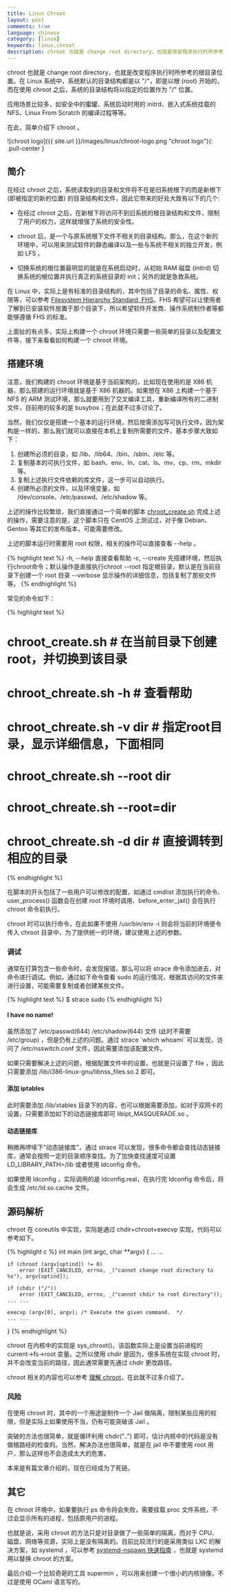 ```yaml
---
title: Linux Chroot
layout: post
comments: true
language: chinese
category: [linux]
keywords: linux,chroot
description: chroot 也就是 change root directory，也就是改变程序执行时所参考的根目录位置。在 Linux 系统中，系统默认的目录结构都是以 "/"，即是以根 (root) 开始的，而在使用 chroot 之后，系统的目录结构将以指定的位置作为 "/" 位置。应用场景比较多，如安全中的蜜罐、系统启动时用的 initrd、嵌入式系统挂载的 NFS、Linux From Scratch 的编译过程等等。
---
```


chroot 也就是 change root directory，也就是改变程序执行时所参考的根目录位置。在 Linux 系统中，系统默认的目录结构都是以 "/"，即是以根 (root) 开始的，而在使用 chroot 之后，系统的目录结构将以指定的位置作为 "/" 位置。

应用场景比较多，如安全中的蜜罐、系统启动时用的 initrd、嵌入式系统挂载的 NFS、Linux From Scratch 的编译过程等等。

在此，简单介绍下 chroot 。

<!-- more -->

![chroot logo]({{ site.url }}/images/linux/chroot-logo.png "chroot logo"){: .pull-center }

## 简介

在经过 chroot 之后，系统读取到的目录和文件将不在是旧系统根下的而是新根下 (即被指定的新的位置) 的目录结构和文件，因此它带来的好处大致有以下的几个:

* 在经过 chroot 之后，在新根下将访问不到旧系统的根目录结构和文件，限制了用户的权力，这样就增强了系统的安全性。

* chroot 后，是一个与原系统根下文件不相关的目录结构。那么，在这个新的环境中，可以用来测试软件的静态编译以及一些与系统不相关的独立开发，例如 LFS 。

* 切换系统的根位置最明显的就是在系统启动时，从初始 RAM 磁盘 (initrd) 切换系统的根位置并执行真正的系统目录的 init；另外的就是急救系统。

在 Linux 中，实际上是有标准的目录结构的，其中包括了目录的命名、属性、权限等，可以参考 [Filesystem Hierarchy Standard, FHS](http://www.pathname.com/fhs/)。FHS 希望可以让使用者了解到已安装软件放置于那个目录下，所以希望软件开发商、操作系统制作者等都能够遵循 FHS 的标准。

上面扯的有点多，实际上构建一个 chroot 环境只需要一些简单的目录以及配置文件等，接下来看看如何构建一个 chroot 环境。



## 搭建环境

注意，我们构建的 chroot 环境是基于当前架构的，比如现在使用的是 X86 机器，那么搭建的运行环境就是基于 X86 机器的。如果想在 X86 上构建一个基于 NFS 的 ARM 测试环境，那么就要用到了交叉编译工具，重新编译所有的二进制文件，目前用的较多的是 busybox；在此就不过多讨论了。

当然，我们仅仅是搭建一个基本的运行环境，然后按需添加写可执行文件。因为架构是一样的，那么我们就可以直接在本机上复制所需要的文件，基本步骤大致如下：

1. 创建所必须的目录，如 /lib、/lib64、/bin、/sbin、/etc 等。
2. 复制基本的可执行文件，如 bash、env、ln、cat、ls、mv、cp、rm、mkdir 等。
3. 复制上述执行文件依赖的库文件，这一步可以自动执行。
4. 创建所必须的文件，以及环境变量，如 /dev/console、/etc/passwd、/etc/shadow 等。

上述的操作比较繁琐，我们直接通过一个简单的脚本 [chroot_create.sh](/reference/linux/chroot_create.sh) 完成上述的操作，需要注意的是，这个脚本只在 CentOS 上测试过，对于像 Debian、Gentoo 等其它的发布版本，可能需要修改。

上述的脚本运行时需要用 root 权限，相关的操作可以直接查看 --help 。

{% highlight text %}
-h, --help
    直接查看帮助
-c, --create
    先搭建环境，然后执行chroot命令；默认操作是直接执行chroot
--root
    指定根目录，默认是在当前目录下创建一个 root 目录
--verbose
    显示操作的详细信息，包括复制了那些文件等。
{% endhighlight %}

常见的命令如下：

{% highlight text %}
# chroot_create.sh                  # 在当前目录下创建root，并切换到该目录
# chroot_chreate.sh -h              # 查看帮助
# chroot_chreate.sh -v dir          # 指定root目录，显示详细信息，下面相同
# chroot_chreate.sh --root dir
# chroot_chreate.sh --root=dir
# chroot_chreate.sh -d dir          # 直接调转到相应的目录
{% endhighlight %}




在脚本的开头包括了一些用户可以修改的配置，如通过 cmdlist 添加执行的命令、user_process() 函数会在创建 root 环境时调用、before_enter_jail() 会在执行 chroot 命令前执行。

chroot 时可以执行命令，在此如果不使用 /usr/bin/env -i 则会将当前的环境便令传入 chroot 目录中，为了提供统一的环境，建议使用上述的参数。


### 调试

通常在打算包含一些命令时，会发现报错，那么可以将 strace 命令添加进去，对命令进行调试。例如，通过如下命令查看 sudo 的运行情况，根据其访问的文件来进行设置，可能需要复制或者创建某些文件。

{% highlight text %}
$ strace sudo
{% endhighlight %}

#### I have no name!

虽然添加了 /etc/passwd(644) /etc/shadow(644) 文件 (此时不需要 /etc/group) ，但是仍有上述的问题。通过 strace \`which whoami\` 可以发现，访问了 /etc/nsswitch.conf 文件，因此需要添加该配置文件。

如果只需要解决上述的问题，根据配置文件中的设置，也就是只设置了 file ，因此只需要添加 /lib/i386-linux-gnu/libnss_files.so.2 即可。

#### 添加 iptables

此时需要添加 /lib/xtables 目录下的内容，也可以根据需要添加，如对于双网卡的设置，只需要添加如下的动态链接库即可 libipt_MASQUERADE.so 。

#### 动态链接库

稍微再啰嗦下"动态链接库"，通过 strace 可以发现，很多命令都会查找动态链接库，通常会按照一定的目录顺序查找。为了加快查找速度可设置 LD_LIBRARY_PATH=/lib 或者使用 ldconfig 命令。

如果使用 ldconfig ，实际调用的是 ldconfig.real，在执行完 ldconfig 命令后，将会生成 /etc/ld.so.cache 文件。



## 源码解析

chroot 在 coreutils 中实现，实际是通过 chdir+chroot+execvp 实现，代码可以参考如下。

{% highlight c %}
int main (int argc, char **argv)
{
    ... ...

    if (chroot (argv[optind]) != 0)
        error (EXIT_CANCELED, errno, _("cannot change root directory to %s"), argv[optind]);

    if (chdir ("/"))
        error (EXIT_CANCELED, errno, _("cannot chdir to root directory"));
    ... ...

    execvp (argv[0], argv); /* Execute the given command.  */
    ... ...
}
{% endhighlight %}

chroot 在内核中的实现是 sys_chroot()，该函数实际上是设置当前进程的 current->fs->root 变量。之所以使用 chdir 是因为，很多系统在实现 chroot 时，并不会改变当前的路径，因此通常需要先通过 chdir 更改路径。

chroot 相关的内容也可以参考 [理解 chroot][understand-chroot]，在此就不过多介绍了。

### 风险

在使用 chroot 时，其中的一个用途是制作一个 Jail 做隔离，限制某些应用的权限，但是实际上如果使用不当，仍有可能突破该 Jail 。

突破的方法也很简单，就是循环利用 chdir("..") 即可，估计内核中的代码是没有做根路经的检查的。当然，解决办法也很简单，就是在 jail 中不要使用 root 用户，那么这样也不会造成太大的危害。

本来是有篇文章介绍的，现在已经成为了死链。


## 其它

在 chroot 环境中，如果要执行 ps 命令将会失败，需要挂载 proc 文件系统，不过会显示所有的进程，包括原用户的进程。

也就是说，采用 chroot 的方法只是对目录做了一些简单的隔离，而对于 CPU、磁盘、网络等资源，实际上是没有隔离的。目前比较流行的是采用类似 LXC 的解决方案，如 systemd ，可以参考 [systemd-nspawn 快速指南](https://linux.cn/article-4678-1.html) ，也就是 systemd 用以替换 chroot 的方案。

最后介绍一个比较奇葩的工具 supermin ，可以用来创建一个很小的内核镜像，不过是使用 OCaml 语言写的。



<!--
[chroot最佳实践](/reference/linux/container/chroot_best_practice.doc) 关于 chroot 的安全设置介绍，包括如何 break jail，可以参考 [How to break out of a chroot() jail](http://www.bpfh.net/simes/computing/chroot-break.html) 或者 [本地文档](/reference/linux/container/Breaking out of a chroot padded cell.mht) ，可将文件 [break_jail.c](/reference/linux/container/break_jail.c) 编译运行。
-->


[understand-chroot]:            https://www.ibm.com/developerworks/cn/linux/l-cn-chroot/            "理解 chroot"
[break-the-jail]:               http://www.bpfh.net/simes/computing/chroot-break.html

